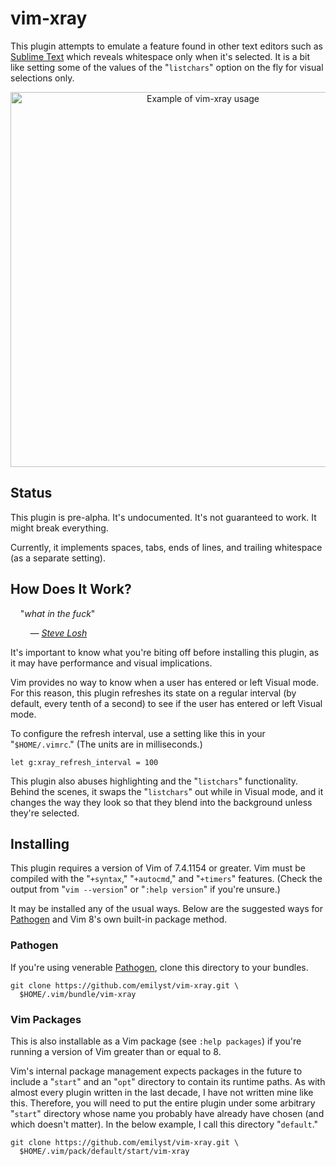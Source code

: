 vim-xray
=====================

This plugin attempts to emulate a feature found in other text editors
such as [Sublime Text] which reveals whitespace only when it's selected.
It is a bit like setting some of the values of the "`listchars`" option
on the fly for visual selections only.

<p align="center">
<img src="example.gif" alt="Example of vim-xray usage" width="600px" />
</p>


Status
------

This plugin is pre-alpha. It's undocumented. It's not guaranteed to
work. It might break everything.

Currently, it implements spaces, tabs, ends of lines, and trailing
whitespace (as a separate setting).


How Does It Work?
-----------------

&nbsp;&nbsp;&nbsp;&nbsp;"_what in the fuck_"

&nbsp;&nbsp;&nbsp;&nbsp;&nbsp;&nbsp;&nbsp;&nbsp;— _[Steve Losh]_

It's important to know what you're biting off before installing this
plugin, as it may have performance and visual implications.

Vim provides no way to know when a user has entered or left Visual mode.
For this reason, this plugin refreshes its state on a regular interval
(by default, every tenth of a second) to see if the user has entered or
left Visual mode.

To configure the refresh interval, use a setting like this in your
"`$HOME/.vimrc`." (The units are in milliseconds.)

    let g:xray_refresh_interval = 100

This plugin also abuses highlighting and the "`listchars`"
functionality. Behind the scenes, it swaps the "`listchars`" out while
in Visual mode, and it changes the way they look so that they blend into
the background unless they're selected.


Installing
----------

This plugin requires a version of Vim of 7.4.1154 or greater. Vim must
be compiled with the "`+syntax`," "`+autocmd`," and "`+timers`"
features. (Check the output from "`vim --version`" or "`:help version`"
if you're unsure.)

It may be installed any of the usual ways. Below are the suggested ways
for [Pathogen] and Vim 8's own built-in package method.


### Pathogen ###

If you're using venerable [Pathogen], clone this directory to your
bundles.

    git clone https://github.com/emilyst/vim-xray.git \
      $HOME/.vim/bundle/vim-xray


### Vim Packages ###

This is also installable as a Vim package (see `:help packages`) if
you're running a version of Vim greater than or equal to 8.

Vim's internal package management expects packages in the future to
include a "`start`" and an "`opt`" directory to contain its runtime
paths. As with almost every plugin written in the last decade, I have
not written mine like this. Therefore, you will need to put the entire
plugin under some arbitrary "`start`" directory whose name you probably
have already have chosen (and which doesn't matter). In the below
example, I call this directory "`default`."

    git clone https://github.com/emilyst/vim-xray.git \
      $HOME/.vim/pack/default/start/vim-xray


[Steve Losh]:   http://learnvimscriptthehardway.stevelosh.com
[Sublime Text]: https://www.sublimetext.com
[example]:      example.gif
[Pathogen]:     https://github.com/tpope/vim-pathogen

